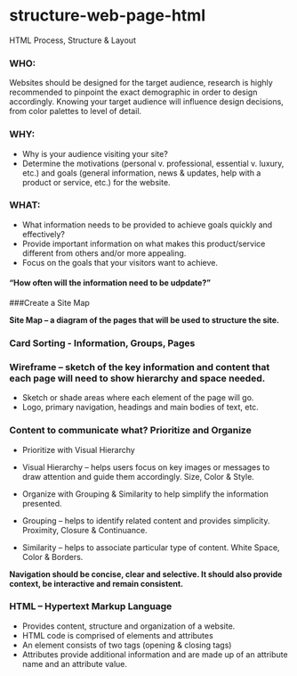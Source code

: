 # structure-web-page-html
HTML Process, Structure &amp; Layout

### WHO:
Websites should be designed for the target audience, research is highly recommended to pinpoint the exact demographic in order to design accordingly.
Knowing your target audience will influence design decisions, from color palettes to level of detail.

### WHY:
- Why is your audience visiting your site?
- Determine the motivations (personal v. professional, essential v. luxury, etc.) and goals (general information, news & updates, help with a product or service, etc.) for the website.

### WHAT:
- What information needs to be provided to achieve goals quickly and effectively? 
- Provide important information on what makes this product/service different from others and/or more appealing.
- Focus on the goals that your visitors want to achieve.

#### “How often will the information need to be udpdate?”

###Create a Site Map

**Site Map – a diagram of the pages that will be used to structure the site.**

### Card Sorting - Information, Groups, Pages

### Wireframe – sketch of the key information and content that each page will need to show hierarchy and space needed. 

- Sketch or shade areas where each element of the page will go.
- Logo, primary navigation, headings and main bodies of text, etc.

### Content to communicate what? Prioritize and Organize

- Prioritize with Visual Hierarchy
- Visual Hierarchy – helps users focus on key images or messages to draw attention and guide them accordingly. Size, Color & Style.

- Organize with Grouping & Similarity to help simplify the information presented.
- Grouping – helps to identify related content and provides simplicity. Proximity, Closure & Continuance.
- Similarity – helps to associate particular type of content. White Space, Color & Borders.

**Navigation should be concise, clear and selective. It should also provide context, be interactive and remain consistent.**

### HTML – Hypertext Markup Language

- Provides content, structure and organization of a website. 
- HTML code is comprised of elements and attributes
- An element consists of two tags (opening & closing tags)
- Attributes provide additional information and are made up of an attribute name and an attribute value.


